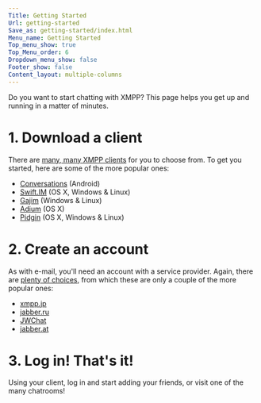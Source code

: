 ```yaml
---
Title: Getting Started
Url: getting-started
Save_as: getting-started/index.html
Menu_name: Getting Started
Top_menu_show: true
Top_Menu_order: 6
Dropdown_menu_show: false
Footer_show: false
Content_layout: multiple-columns
---
```


Do you want to start chatting with XMPP? This page helps you get up and running in a matter of minutes.

# 1. Download a client

There are [many, many XMPP clients](/software/clients) for you to choose from. To get you started, here are some of the more popular ones:

* [Conversations](https://play.google.com/store/apps/details?id=eu.siacs.conversations&referrer=utm_source%3Dxmpp.org) (Android)
* [Swift.IM](http://swift.im/swift.html) (OS X, Windows & Linux)
* [Gajim](https://gajim.org/) (Windows & Linux)
* [Adium](https://adium.im/) (OS X)
* [Pidgin](http://pidgin.im/) (OS X, Windows & Linux)

# 2. Create an account

As with e-mail, you'll need an account with a service provider. Again, there are [plenty of choices](https://list.jabber.at/), from which these are only a couple of the more popular ones:

* [xmpp.jp](https://www.xmpp.jp/signup)
* [jabber.ru](https://jabber.ru/user/register)
* [JWChat](https://accounts.jwchat.org/)
* [jabber.at](https://jabber.at/account/register/)

# 3. Log in! That's it!

Using your client, log in and start adding your friends, or visit one of the many chatrooms!
